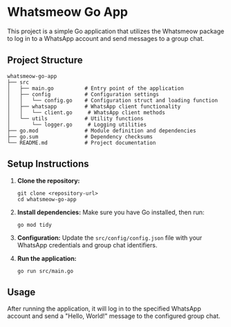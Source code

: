 # Whatsmeow Go App

This project is a simple Go application that utilizes the Whatsmeow package to log in to a WhatsApp account and send messages to a group chat.

## Project Structure

```
whatsmeow-go-app
├── src
│   ├── main.go          # Entry point of the application
│   ├── config           # Configuration settings
│   │   └── config.go    # Configuration struct and loading function
│   ├── whatsapp         # WhatsApp client functionality
│   │   └── client.go     # WhatsApp client methods
│   └── utils            # Utility functions
│       └── logger.go     # Logging utilities
├── go.mod               # Module definition and dependencies
├── go.sum               # Dependency checksums
└── README.md            # Project documentation
```

## Setup Instructions

1. **Clone the repository:**
   ```
   git clone <repository-url>
   cd whatsmeow-go-app
   ```

2. **Install dependencies:**
   Make sure you have Go installed, then run:
   ```
   go mod tidy
   ```

3. **Configuration:**
   Update the `src/config/config.json` file with your WhatsApp credentials and group chat identifiers.

4. **Run the application:**
   ```
   go run src/main.go
   ```

## Usage

After running the application, it will log in to the specified WhatsApp account and send a "Hello, World!" message to the configured group chat.

